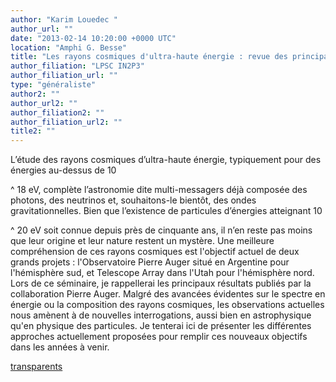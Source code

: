 ```yaml
---
author: "Karim Louedec "
author_url: ""
date: "2013-02-14 10:20:00 +0000 UTC"
location: "Amphi G. Besse"
title: "Les rayons cosmiques d'ultra-haute énergie : revue des principaux résultats et enjeux pour l'avenir"
author_filiation: "LPSC IN2P3"
author_filiation_url: ""
type: "généraliste"
author2: ""
author_url2: ""
author_filiation2: ""
author_filiation_url2: ""
title2: ""
---
```

L’étude des rayons cosmiques d’ultra-haute énergie, typiquement pour des énergies au-dessus de 10

^
18
 eV, complète l’astronomie dite multi-messagers déjà composée des photons, des neutrinos et, souhaitons-le bientôt, des ondes gravitationnelles. Bien que l’existence de particules d’énergies atteignant 10

^
20
 eV soit connue depuis près de cinquante ans, il n’en reste pas moins que leur origine et leur nature restent un mystère.  Une meilleure compréhension de ces rayons cosmiques est l'objectif actuel de deux grands projets : l'Observatoire Pierre Auger situé en Argentine pour l'hémisphère sud, et Telescope Array dans l'Utah pour l'hémisphère nord. Lors de ce séminaire, je rappellerai les principaux résultats publiés par la collaboration Pierre Auger. Malgré des avancées évidentes sur le spectre en énergie ou la composition des rayons cosmiques, les observations actuelles nous amènent à de nouvelles interrogations, aussi bien en astrophysique qu'en physique des particules. Je tenterai ici de présenter les différentes approches actuellement proposées pour remplir ces nouveaux objectifs dans les années à venir.

[transparents](images/Communication/seminaires/KarimLouedec.pdf)
